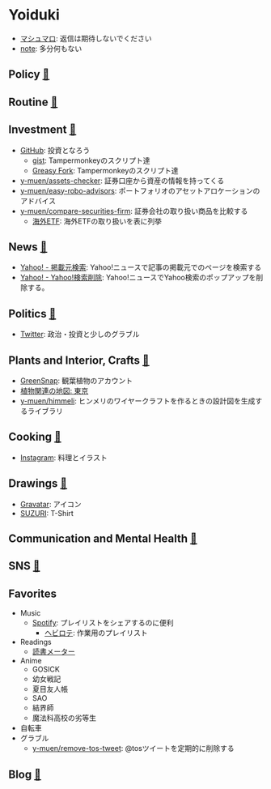 # Yoiduki
- [マシュマロ](https://marshmallow-qa.com/y_muen): 返信は期待しないでください
- [note](https://note.com/y_muen): 多分何もない

## Policy [🔗](doc/policy.md)

## Routine [🔗](doc/routine.md)

## Investment [🔗](doc/investment.md)
- [GitHub](https://github.com/y-muen): 投資となろう
  - [gist](https://gist.github.com/y-muen): Tampermonkeyのスクリプト達 
  - [Greasy Fork](https://greasyfork.org/ja/users/899801-y-muen): Tampermonkeyのスクリプト達 
- [y-muen/assets\-checker](https://github.com/y-muen/assets-checker): 証券口座から資産の情報を持ってくる
- [y\-muen/easy\-robo\-advisors](https://github.com/y-muen/easy-robo-advisors): ポートフォリオのアセットアロケーションのアドバイス
- [y\-muen/compare\-securities\-firm](https://github.com/y-muen/compare-securities-firm): 証券会社の取り扱い商品を比較する
  - [海外ETF](https://y-muen.github.io/compare-securities-firm/doc/foreign-etf.html): 海外ETFの取り扱いを表に列挙

## News [🔗](doc/news.md)
- [Yahoo\! \- 掲載元検索](https://greasyfork.org/ja/scripts/443045-yahoo-%E6%8E%B2%E8%BC%89%E5%85%83%E6%A4%9C%E7%B4%A2): Yahoo!ニュースで記事の掲載元でのページを検索する
- [Yahoo\! \- Yahoo\!検索削除](https://greasyfork.org/ja/scripts/443512-yahoo-yahoo-%E6%A4%9C%E7%B4%A2%E5%89%8A%E9%99%A4): Yahoo!ニュースでYahoo検索のポップアップを削除する。

## Politics [🔗](doc/politics.md)
- [Twitter](https://twitter.com/y_muen): 政治・投資と少しのグラブル

## Plants and Interior, Crafts [🔗](doc/plants.md)
- [GreenSnap](https://greensnap.jp/my/y_muen): 観葉植物のアカウント
- [植物関連の地図: 東京](https://www.google.com/maps/d/viewer?mid=1SoIozXh3XpcJSM49HWpzLDzFvf3P8R-1)
- [y-muen/himmeli](https://github.com/y-muen/himmeli): ヒンメリのワイヤークラフトを作るときの設計図を生成するライブラリ

## Cooking [🔗](doc/cooking.md)
- [Instagram](https://www.instagram.com/yoiduki.muen/): 料理とイラスト

## Drawings [🔗](doc/drawings.md)
- [Gravatar](https://ja.gravatar.com/ymuen): アイコン
- [SUZURI](https://suzuri.jp/y-muen): T-Shirt

## Communication and Mental Health [🔗](doc/communication.md)

## SNS [🔗](doc/sns.md)

## Favorites
- Music
  - [Spotify](https://open.spotify.com/user/3vg7ib8viax9jtt3jhki731cs): プレイリストをシェアするのに便利
    - [ヘビロテ](https://open.spotify.com/playlist/19GjpNq8oX2ttrQHtqHg0C?si=883fd400a62a493b): 作業用のプレイリスト
- Readings
  - [読書メーター](https://bookmeter.com/users/1345930)
- Anime
  - GOSICK
  - 幼女戦記
  - 夏目友人帳
  - SAO
  - 結界師
  - 魔法科高校の劣等生
- 自転車
- グラブル
  - [y-muen/remove-tos-tweet](https://github.com/y-muen/remove-tos-tweet): @tosツイートを定期的に削除する

## Blog [🔗](https://y-muen.hatenablog.com/)
